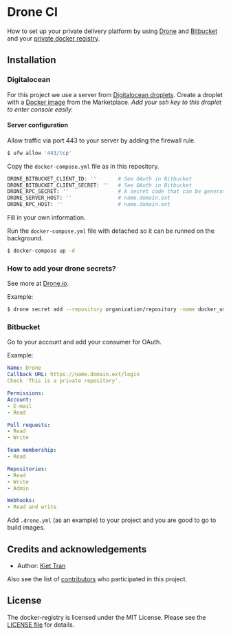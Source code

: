 # Drone CI
How to set up your private delivery platform by using [Drone](https://www.drone.io) and [Bitbucket](https://www.bitbucket.org) and your [private docker registry](https://www.github.com/squaremonks/docker-registry).

## Installation

### Digitalocean
For this project we use a server from [Digitalocean droplets](https://m.do.co/c/5fb9f23e93fe). Create a droplet with a [Docker image](https://marketplace.digitalocean.com/apps/docker) from the Marketplace.
_Add your ssh key to this droplet to enter console easily._

#### Server configuration
Allow traffic via port 443 to your server by adding the firewall rule.
```bash
$ ufw allow '443/tcp'
```

Copy the `docker-compose.yml` file as in this repository.
```bash
DRONE_BITBUCKET_CLIENT_ID: ''       # See OAuth in Bitbucket 
DRONE_BITBUCKET_CLIENT_SECRET: ''   # See OAuth in Bitbucket
DRONE_RPC_SECRET: ''                # A secret code that can be generated with openssl. 
DRONE_SERVER_HOST: ''               # name.domain.ext
DRONE_RPC_HOST: ''                  # name.domain.ext
```
Fill in your own information.

Run the `docker-compose.yml` file with detached so it can be runned on the background.
```bash
$ docker-compose up -d
```

### How to add your drone secrets?
See more at [Drone.io](https://docs.drone.io/cli/install/).

Example:
```bash
$ drone secret add --repository organization/repository -name docker_username --data your_username 
```

### Bitbucket
Go to your account and add your consumer for OAuth.

Example:
```yaml
Name: Drone
Callback URL: https://name.domain.ext/login
Check 'This is a private repository'.

Permissions:
Account: 
- E-mail
- Read

Pull requests:
- Read
- Write

Team membership:
- Read

Repositories:
- Read
- Write
- Admin

Webhooks:
- Read and write
```

Add `.drone.yml` (as an example) to your project and you are good to go to build images.


## Credits and acknowledgements

* Author: [Kiet Tran][link-author]

Also see the list of [contributors][link-contributors] who participated in this project.

## License
The docker-registry is licensed under the MIT License. Please see the [LICENSE file][link-license] for details.

[link-version]: https://packagist.org/packages/squaremonks/docker-registry
[link-license]: LICENSE
[link-author]: https://github.com/kiettran
[link-contributors]: https://github.com/squaremonks/docker-registry/contributors
